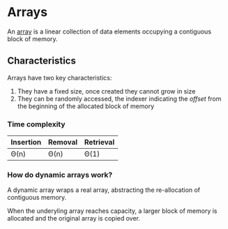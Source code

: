 # Arrays
An [array](https://en.wikipedia.org/wiki/Array_data_structure) is a linear collection of data elements occupying a contiguous block of memory.

## Characteristics
Arrays have two key characteristics:
1. They have a fixed size, once created they cannot grow in size
1. They can be randomly accessed, the indexer indicating the _offset_ from the beginning of the allocated block of memory

### Time complexity
|Insertion |Removal |Retrieval
|- |- |-
|Θ(n) |Θ(n) |Θ(1)

### How do dynamic arrays work?
A dynamic array wraps a real array, abstracting the re-allocation of contiguous memory.

When the underyling array reaches capacity, a larger block of memory is allocated and the original array is copied over.